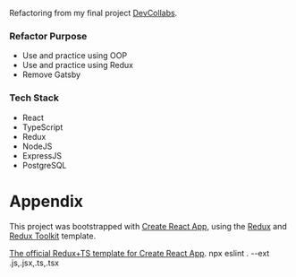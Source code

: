 Refactoring from my final project [DevCollabs](https://github.com/bmark88/DevCollabs).

### Refactor Purpose
- Use and practice using OOP 
- Use and practice using Redux
- Remove Gatsby

### Tech Stack
- React
- TypeScript 
- Redux
- NodeJS
- ExpressJS
- PostgreSQL


# Appendix 

This project was bootstrapped with [Create React App](https://github.com/facebook/create-react-app), using the [Redux](https://redux.js.org/) and [Redux Toolkit](https://redux-toolkit.js.org/) template.

[The official Redux+TS template for Create React App](https://www.npmjs.com/package/cra-template-redux-typescript).
npx eslint . --ext .js,.jsx,.ts,.tsx